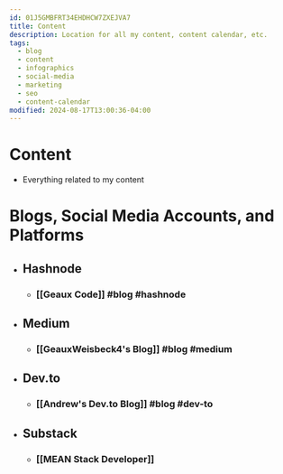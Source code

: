 ```yaml
---
id: 01J5GMBFRT34EHDHCW7ZXEJVA7
title: Content
description: Location for all my content, content calendar, etc.
tags:
  - blog
  - content
  - infographics
  - social-media
  - marketing
  - seo
  - content-calendar
modified: 2024-08-17T13:00:36-04:00
---
```

# Content
- Everything related to my content

# Blogs, Social Media Accounts, and Platforms

- ## Hashnode
	- ### [[Geaux Code]] #blog #hashnode
- ## Medium
	- ### [[GeauxWeisbeck4's Blog]] #blog #medium
- ## Dev.to
	- ### [[Andrew's Dev.to Blog]] #blog #dev-to
- ## Substack
	- ### [[MEAN Stack Developer]]


